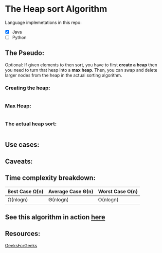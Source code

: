 # The Heap sort Algorithm 

Language implemetations in this repo:
* [x] Java
* [ ] Python
## The Pseudo:

Optional:
If given elements to then sort, you have to first **create a heap** then you need to turn that heap into a **max heap**. Then, you can swap and delete larger nodes from the heap in the actual sorting algorithm. 


### Creating the heap:
```
```


### Max Heap:
```
```

### The actual heap sort:
```
```
## Use cases:

## Caveats:

## Time complexity breakdown:
| Best Case Ω(n) | Average Case Θ(n) | Worst Case O(n) |
|----------------|-------------------|-----------------|
|       Ω(nlogn) |  Θ(nlogn)         |      O(nlogn)   |



## See this algorithm in action [here](link)


## Resources:
[GeeksForGeeks](https://www.geeksforgeeks.org/heap-sort/)
